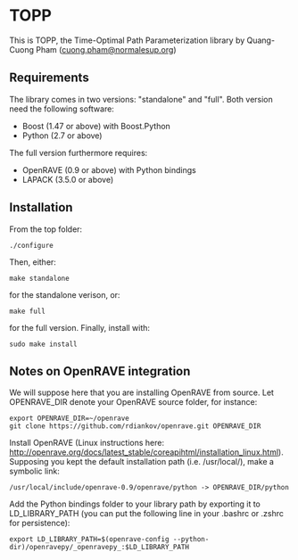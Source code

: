 TOPP
====

This is TOPP, the Time-Optimal Path Parameterization library by Quang-Cuong
Pham (cuong.pham@normalesup.org)

Requirements 
------------

The library comes in two versions: "standalone" and "full". Both version need
the following software:

- Boost (1.47 or above) with Boost.Python
- Python (2.7 or above)

The full version furthermore requires:

- OpenRAVE (0.9 or above) with Python bindings
- LAPACK (3.5.0 or above)

Installation
------------

From the top folder:
  
    ./configure

Then, either:

    make standalone

for the standalone verison, or:

    make full

for the full version. Finally, install with:

    sudo make install

Notes on OpenRAVE integration
-----------------------------

We will suppose here that you are installing OpenRAVE from source. Let
OPENRAVE_DIR denote your OpenRAVE source folder, for instance:
    
    export OPENRAVE_DIR=~/openrave
    git clone https://github.com/rdiankov/openrave.git OPENRAVE_DIR

Install OpenRAVE (Linux instructions here:
http://openrave.org/docs/latest_stable/coreapihtml/installation_linux.html).
Supposing you kept the default installation path (i.e. /usr/local/), make
a symbolic link:

    /usr/local/include/openrave-0.9/openrave/python -> OPENRAVE_DIR/python

Add the Python bindings folder to your library path by exporting it to
LD_LIBRARY_PATH (you can put the following line in your .bashrc or .zshrc for
persistence):

    export LD_LIBRARY_PATH=$(openrave-config --python-dir)/openravepy/_openravepy_:$LD_LIBRARY_PATH
